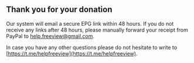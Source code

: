 ## Thank you for your donation

Our system will email a secure EPG link within 48 hours. If you do not receive any links after 48 hours, please manually forward your receipt from PayPal to help.freeview@gmail.com.

In case you have any other questions please do not hesitate to write to [https://t.me/helpfreeview](https://t.me/helpfreeview).